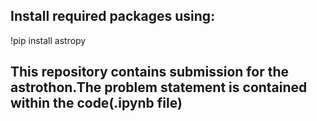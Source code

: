 ## Install required packages using:
!pip install astropy
## This repository contains submission for the astrothon.The problem statement is contained within the code(.ipynb file)
